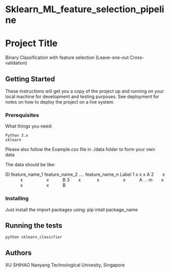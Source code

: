 # Sklearn_ML_feature_selection_pipeline

# Project Title

Binary Classification with feature selection (Leave-one-out Cross-validation)

## Getting Started

These instructions will get you a copy of the project up and running on your local machine for development and testing purposes. See deployment for notes on how to deploy the project on a live system.

### Prerequisites

What things you need:

```
Python 3.x
sklearn
```

Please also follow the Example.csv file in ./data folder to form your own data

The data should be like:

ID feature_name_1 feature_name_2 .... feature_name_n Label
1        x             x                   x           A
2        x             x                   x           B
3        x             x                   x           A
.
.
m        x             x                   x           B




### Installing

Just install the import packages using:  pip intall package_name

## Running the tests

```
python sklearn_classifier
```

## Authors

XU SHIHAO
Nanyang Technological Univesity, Singapore

